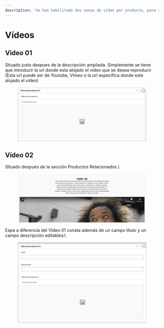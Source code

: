 ```yaml
---
description: 'Se han habilitado dos zonas de vídeo por producto, para ser fieles al diseño:'
---
```


# Vídeos

## Video 01

Situado justo despues de la descripción ampliada. Simplemente se tiene que introducir la url donde esta alojado el vídeo que se desea reproducir (Esta url puede ser de Youtube, Vimeo o la url específica donde este alojado el vídeo)

<figure><img src="../../../.gitbook/assets/image (5).png" alt=""><figcaption></figcaption></figure>

## Vídeo 02

Situado después de la sección Productos Relacionados.\


<figure><img src="../../../.gitbook/assets/image (6).png" alt=""><figcaption></figcaption></figure>

Espe a diferencia del Vídeo 01 consta además de un campo título y un campo descripción editables:\


<figure><img src="../../../.gitbook/assets/image (7).png" alt=""><figcaption></figcaption></figure>
